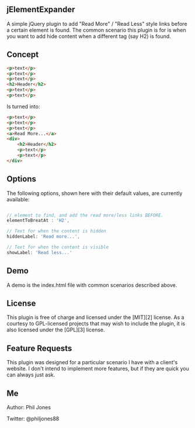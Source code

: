 ## jElementExpander

A simple jQuery plugin to add "Read More" / "Read Less" style links before a certain element is found. The common scenario this plugin is for
is when you want to add hide content when a different tag (say H2) is found.

## Concept

```html
<p>text</p>
<p>text</p>
<p>text</p>
<h2>Header</h2>
<p>text</p>
<p>text</p>
```

Is turned into:

```html
<p>text</p>
<p>text</p>
<p>text</p>
<a>Read More...</a>
<div>
	<h2>Header</h2>
	<p>text</p>
	<p>text</p>
</div>
```

## Options

The following options, shown here with their default values, are currently available:

```javascript

// element to find, and add the read more/less links BEFORE.
elementToBreatAt : 'H2',

// Text for when the content is hidden
hiddenLabel: 'Read more...',

// Text for when the content is visible
showLabel: 'Read less...'

```

## Demo

A demo is the index.html file with common scenarios described above.

## License

This plugin is free of charge and licensed under the [MIT][2] license. As a courtesy to GPL-licensed projects that may wish to include the plugin, it is also licensed under the [GPL][3] license.

## Feature Requests

This plugin was designed for a particular scenario I have with a client's website. I don't intend to implement more features, but if they are quick you can always just ask.

## Me

Author: Phil Jones

Twitter: @philjones88